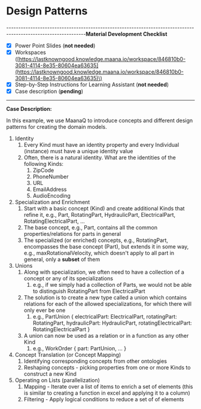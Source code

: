 # Design Patterns

---------------------------------------------------------------------------------------------------------------**Material Development Checklist**

* [x] Power Point Slides \(**not needed**\)
* [x] Workspaces \([https://lastknowngood.knowledge.maana.io/workspace/846810b0-3081-4114-8e35-80604ea63635](https://lastknowngood.knowledge.maana.io/workspace/846810b0-3081-4114-8e35-80604ea63635)\)
* [x] Step-by-Step Instructions for Learning Assistant \(**not needed**\)
* [x] Case description \(**pending**\)

---------------------------------------------------------------------------------------------------------------

**Case Description:**

In this example, we use MaanaQ to introduce concepts and different design patterns for creating the domain models. 

1. Identity
   1. Every Kind must have an identity property and every Individual \(instance\) must have a unique identity value
   2. Often, there is a natural identity.  What are the identities of the following Kinds:
      1. ZipCode
      2. PhoneNumber
      3. URL
      4. EmailAddress
      5. AudioEncoding 
2. Specialization and Enrichment
   1. Start with a basic concept \(Kind\) and create additional Kinds that refine it, e.g., Part, RotatingPart, HydraulicPart, ElectricalPart, RotatingElectricalPart, ...
   2. The base concept, e.g., Part, contains all the common properties/relations for parts in general
   3. The specialized \(or enriched\) concepts, e.g., RotatingPart, encompasses the base concept \(Part\), but extends it in some way, e.g., maxRotationalVelocity, which doesn't apply to all part in general, only a **subset** of them
3. Unions
   1. Along with specialization, we often need to have a collection of a concept or any of its specializations
      1. e.g., if we simply had a collection of Parts, we would not be able to distinguish RotatingPart from ElectricalPart
   2. The solution is to create a new type called a union which contains relations for each of the allowed specializations, for which there will only ever be one
      1. e.g., PartUnion { electricalPart: ElectricalPart, rotatingPart: RotatingPart, hydraulicPart: HydraulicPart, rotatingElectricalPart: RotatingElectricalPart }
   3. A union can now be used as a relation or in a function as any other Kind
      1. e.g., WorkOrder { part: PartUnion, ... }
4. Concept Translation \(or Concept Mapping\)
   1. Identifying corresponding concepts from other ontologies
   2. Reshaping concepts - picking properties from one or more Kinds to construct a new Kind
5. Operating on Lists \(parallelization\) 
   1. Mapping - Iterate over a list of items to enrich a set of elements \(this is similar to creating a function in excel and applying it to a column\)  
   2. Filtering - Apply logical conditions to reduce a set of of elements 



